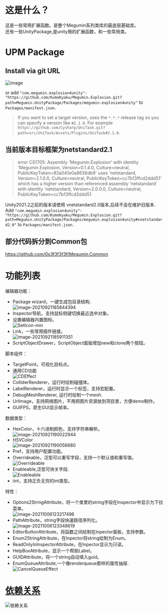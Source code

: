 # 这是什么？
这是一些常用扩展函数。是整个Megumin系列类库的最底层基础库。  
还有一些UnityPackage,是unity用的扩展函数，和一些常用类。  

# UPM Package


## Install via git URL


![image](https://user-images.githubusercontent.com/46207/79450714-3aadd100-8020-11ea-8aae-b8d87fc4d7be.png)

or add `"com.megumin.explosion4unity": "https://github.com/KumoKyaku/Megumin.Explosion.git?path=Megumin.UnityPackage/Packages/megumin.explosion4unity"` to `Packages/manifest.json`.

>If you want to set a target version, uses the `*.*.*` release tag so you can specify a version like `#2.1.0`. For example `https://github.com/Cysharp/UniTask.git?path=src/UniTask/Assets/Plugins/UniTask#2.1.0`.


## 当前版本目标框架为netstandard2.1
> error CS1705: Assembly 'Megumin.Explosion' with identity 'Megumin.Explosion, Version=0.1.4.0, Culture=neutral, PublicKeyToken=83a041e0a8636db9' uses 'netstandard, Version=2.1.0.0, Culture=neutral, PublicKeyToken=cc7b13ffcd2ddd51' which has a higher version than referenced assembly 'netstandard' with identity 'netstandard, Version=2.0.0.0, Culture=neutral, PublicKeyToken=cc7b13ffcd2ddd51

Unity2021.2之前的版本请使用 vnetstandard2.0版本,后续不会在维护旧版本.  
Add `"com.megumin.explosion4unity": "https://github.com/KumoKyaku/Megumin.Explosion.git?path=Megumin.UnityPackage/Packages/megumin.explosion4unity#vnetstandard2.0"` to `Packages/manifest.json`.

## 部分代码拆分到Common包
https://github.com/0x3f3f3f3f/Megumin.Common

# 功能列表

编辑器功能：
- Package wizard，一键生成包目录结构.  
  ![image-20210921185844394](README.assets/image-20210921185844394.png)  
- Inspector导航，支持鼠标侧键切换最近选中对象。
- 设置编辑器内置图标。  
  ![SetIcon-min](README.assets/SetIcon-min.gif)
- Link，一些常用插件链接。  
  ![image-20210921185911351](README.assets/image-20210921185911351.png)
- ScriptObjectDrawer，ScriptObject面版增加new和clone两个按钮。


脚本组件：
- TargetPoint，可视化目标点。
- 通用CD功能    
  ![CDEffect](README.assets/CDEffect.gif)
- ColliderRenderer，运行时绘制碰撞体。
- LabelRenderer，运行时显示一个标签，支持宏配置。
- DebugMeshRenderer, 运行时绘制一个mesh.
- UrlImage，支持网络图片，不用把图片资源放到项目里，方便demo制作。
- GUIFPS，原生GUI显示帧率。

数据类型：
- HexColor，十六进制颜色，支持字符串解析。  
  ![image-20210921190022944](README.assets/image-20210921190022944.png)
- HSVColor  
  ![image-20210921190056680](README.assets/image-20210921190056680.png) 
- Pref，支持用户配置功能。
- Overrideable，泛型可以重写字段，支持一个默认值和重写值。    
  ![Overrideable](README.assets/Overrideable.gif)
- Enableable,泛型可快关字段.    
  ![Enableable](README.assets/Enableable.gif)
- iint，支持正负无穷的int类型。  
  

特性：  
- Options2StringAttribute，将一个类里的string字段在Inspector中显示为下拉菜单。  
  ![image-20211006123217496](README.assets/image-20211006123217496.png)
- PathAttribute，string字段快速路径序列化。  
  ![image-20211006123348619](README.assets/image-20211006123348619.png)
- EditorButtonAttribute，将函数之间绘制在Inpector面板，支持参数。
- Enum2StringAttribute，在Inpector将string绘制为Enum。
- ReadOnlyInInspectorAttribute，在Inpector显示为只读。
- HelpBoxAttribute，显示一个帮助Label。
- GUIDAttribute，将一个string自动填入guid。
- EnumQueueAttribute,一个像renderqueue那样的属性抽屉.  
  ![CancelQueueEffect](README.assets/CancelQueueEffect.gif)


# [依赖关系](Image/dependencies.xml)
![依赖关系](Image/Dependencies.png)















